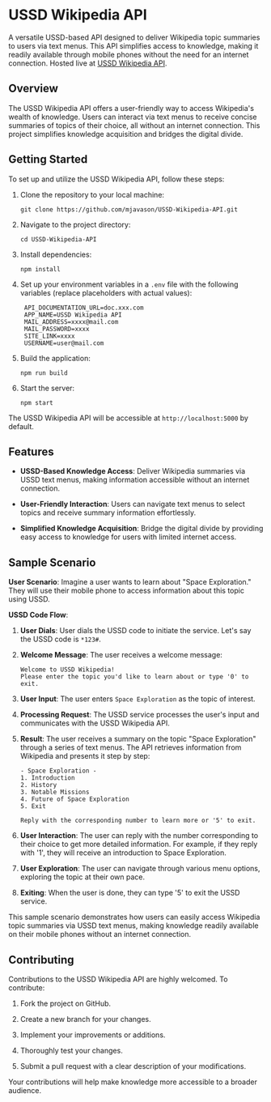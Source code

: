# USSD Wikipedia API

A versatile USSD-based API designed to deliver Wikipedia topic summaries to users via text menus. This API simplifies access to knowledge, making it readily available through mobile phones without the need for an internet connection. Hosted live at [USSD Wikipedia API](https://ussd-wikipedia.onrender.com).

## Overview

The USSD Wikipedia API offers a user-friendly way to access Wikipedia's wealth of knowledge. Users can interact via text menus to receive concise summaries of topics of their choice, all without an internet connection. This project simplifies knowledge acquisition and bridges the digital divide.

## Getting Started

To set up and utilize the USSD Wikipedia API, follow these steps:

1. Clone the repository to your local machine:

   ```shell
   git clone https://github.com/mjavason/USSD-Wikipedia-API.git
   ```

2. Navigate to the project directory:

   ```shell
   cd USSD-Wikipedia-API
   ```

3. Install dependencies:

   ```shell
   npm install
   ```

4. Set up your environment variables in a `.env` file with the following variables (replace placeholders with actual values):

   ```env
    API_DOCUMENTATION_URL=doc.xxx.com
    APP_NAME=USSD Wikipedia API
    MAIL_ADDRESS=xxxx@mail.com
    MAIL_PASSWORD=xxxx
    SITE_LINK=xxxx
    USERNAME=user@mail.com
   ```

5. Build the application:

   ```shell
   npm run build
   ```

6. Start the server:

   ```shell
   npm start
   ```

The USSD Wikipedia API will be accessible at `http://localhost:5000` by default.

## Features

- **USSD-Based Knowledge Access**: Deliver Wikipedia summaries via USSD text menus, making information accessible without an internet connection.

- **User-Friendly Interaction**: Users can navigate text menus to select topics and receive summary information effortlessly.

- **Simplified Knowledge Acquisition**: Bridge the digital divide by providing easy access to knowledge for users with limited internet access.

## Sample Scenario

**User Scenario**:
Imagine a user wants to learn about "Space Exploration." They will use their mobile phone to access information about this topic using USSD.

**USSD Code Flow**:

1. **User Dials**: User dials the USSD code to initiate the service. Let's say the USSD code is `*123#`.

2. **Welcome Message**: The user receives a welcome message:

   ```
   Welcome to USSD Wikipedia!
   Please enter the topic you'd like to learn about or type '0' to exit.
   ```

3. **User Input**: The user enters `Space Exploration` as the topic of interest.

4. **Processing Request**: The USSD service processes the user's input and communicates with the USSD Wikipedia API.

5. **Result**: The user receives a summary on the topic "Space Exploration" through a series of text menus. The API retrieves information from Wikipedia and presents it step by step:

   ```
   - Space Exploration -
   1. Introduction
   2. History
   3. Notable Missions
   4. Future of Space Exploration
   5. Exit

   Reply with the corresponding number to learn more or '5' to exit.
   ```

6. **User Interaction**: The user can reply with the number corresponding to their choice to get more detailed information. For example, if they reply with '1', they will receive an introduction to Space Exploration.

7. **User Exploration**: The user can navigate through various menu options, exploring the topic at their own pace.

8. **Exiting**: When the user is done, they can type '5' to exit the USSD service.

This sample scenario demonstrates how users can easily access Wikipedia topic summaries via USSD text menus, making knowledge readily available on their mobile phones without an internet connection.

## Contributing

Contributions to the USSD Wikipedia API are highly welcomed. To contribute:

1. Fork the project on GitHub.

2. Create a new branch for your changes.

3. Implement your improvements or additions.

4. Thoroughly test your changes.

5. Submit a pull request with a clear description of your modifications.

Your contributions will help make knowledge more accessible to a broader audience.
